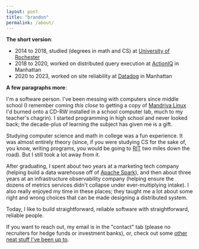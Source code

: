 ```yaml
---
layout: post
title: "brandon"
permalink: /about/
---
```


**The short version**:

* 2014 to 2018, studied (degrees in math and CS) at [University of Rochester](https://www.rochester.edu)
* 2018 to 2020, worked on distributed query execution at [ActionIQ](https://www.actioniq.com) in Manhattan
* 2020 to 2023, worked on site reliability at [Datadog](https://www.datadoghq.com) in Manhattan

**A few paragraphs more**:

I'm a software person. I've been messing with computers since middle school (I remember coming _this close_ to getting a copy of [Mandriva Linux](https://en.wikipedia.org/wiki/Mandriva_Linux) I'd burned onto a CD-RW installed in a school computer lab, much to my teacher's chagrin). I started programming in high school and never looked back; the decade-plus of learning the subject has given me is a gift.

Studying computer science and math in college was a fun experience. It was almost entirely theory (since, if you were studying CS for the sake of, you know, writing programs, you would be going to [RIT](https://www.rit.edu) two miles down the road). But I still took a lot away from it.

After graduating, I spent about two years at a marketing tech company (helping build a data warehouse off of [Apache Spark](https://spark.apache.org)), and then about three years at an infrastructure observability company (helping ensure the dozens of metrics services didn't collapse under ever-multiplying intake). I also really enjoyed my time in these places; they taught me a lot about some right and wrong choices that can be made designing a distributed system.

Today, I like to build straightforward, reliable software with straightforward, reliable people.

If you want to reach out, my email is in the "contact" tab (please no recruiters for hedge funds or investment banks), or, check out some [other neat stuff I've been up to](/posts).
